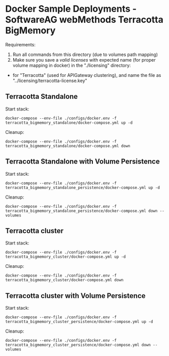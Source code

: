# Docker Sample Deployments - SoftwareAG webMethods Terracotta BigMemory

Requirements: 

1) Run all commands from this directory (due to volumes path mapping)
2) Make sure you save a *valid licenses* with expected name (for proper volume mapping in docker) in the "./licensing" directory:
   
 - for "Terracotta" (used for APIGateway clustering), and name the file as "../licensing/terracotta-license.key"

## Terracotta Standalone

Start stack:

```
docker-compose --env-file ./configs/docker.env -f terracotta_bigmemory_standalone/docker-compose.yml up -d
```

Cleanup:

```
docker-compose --env-file ./configs/docker.env -f terracotta_bigmemory_standalone/docker-compose.yml down
```

## Terracotta Standalone with Volume Persistence

Start stack:

```
docker-compose --env-file ./configs/docker.env -f terracotta_bigmemory_standalone_persistence/docker-compose.yml up -d
```

Cleanup:

```
docker-compose --env-file ./configs/docker.env -f terracotta_bigmemory_standalone_persistence/docker-compose.yml down --volumes
```

## Terracotta cluster

Start stack:

```
docker-compose --env-file ./configs/docker.env -f terracotta_bigmemory_cluster/docker-compose.yml up -d
```

Cleanup:

```
docker-compose --env-file ./configs/docker.env -f terracotta_bigmemory_cluster/docker-compose.yml down
```

## Terracotta cluster with Volume Persistence

Start stack:

```
docker-compose --env-file ./configs/docker.env -f terracotta_bigmemory_cluster_persistence/docker-compose.yml up -d
```

Cleanup:

```
docker-compose --env-file ./configs/docker.env -f terracotta_bigmemory_cluster_persistence/docker-compose.yml down --volumes
```